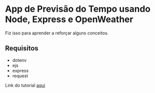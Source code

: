 # App de Previsão do Tempo usando Node, Express e OpenWeather

Fiz isso para aprender a reforçar alguns conceitos.

## Requisitos

- dotenv
- ejs
- express
- request



Link do tutorial [aqui](https://codeburst.io/build-a-weather-website-in-30-minutes-with-node-js-express-openweather-a317f904897b) 
